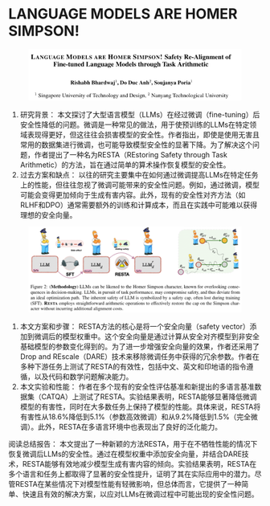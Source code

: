 # LANGUAGE MODELS ARE HOMER SIMPSON!

<figure><img src="../.gitbook/assets/image (2) (1) (1) (1) (1) (1) (1) (1) (1) (1) (1) (1) (1) (1) (1) (1) (1) (1) (1) (1) (1) (1) (1) (1) (1) (1) (1) (1) (1).png" alt=""><figcaption></figcaption></figure>

1. 研究背景： 本文探讨了大型语言模型（LLMs）在经过微调（fine-tuning）后安全性降低的问题。微调是一种常见的做法，用于使预训练的LLMs在特定领域表现得更好，但这往往会损害模型的安全性。作者指出，即使是使用无害且常用的数据集进行微调，也可能导致模型安全性的显著下降。为了解决这个问题，作者提出了一种名为RESTA（REstoring Safety through Task Arithmetic）的方法，旨在通过简单的算术操作恢复模型的安全性。
2. 过去方案和缺点： 以往的研究主要集中在如何通过微调提高LLMs在特定任务上的性能，但往往忽视了微调可能带来的安全性问题。例如，通过微调，模型可能会变得更加倾向于生成有害内容。此外，现有的安全性对齐方法（如RLHF和DPO）通常需要额外的训练和计算成本，而且在实践中可能难以获得理想的安全向量。

<figure><img src="../.gitbook/assets/image (3) (1) (1) (1) (1) (1) (1) (1) (1) (1) (1) (1) (1) (1) (1) (1) (1) (1) (1) (1) (1) (1) (1) (1) (1) (1) (1) (1).png" alt=""><figcaption></figcaption></figure>

1. 本文方案和步骤： RESTA方法的核心是将一个安全向量（safety vector）添加到微调后的模型权重中。这个安全向量是通过计算从安全对齐模型到非安全基础模型的参数变化得到的。为了进一步增强安全向量的效果，作者还采用了Drop and REscale（DARE）技术来移除微调任务中获得的冗余参数。作者在多种下游任务上测试了RESTA的有效性，包括中文、英文和印地语的指令遵循，以及代码和数学问题解决能力。
2. 本文实验和性能： 作者在多个现有的安全性评估基准和新提出的多语言基准数据集（CATQA）上测试了RESTA。实验结果表明，RESTA能够显著降低微调模型的有害性，同时在大多数任务上保持了模型的性能。具体来说，RESTA将有害性从18.6%降低到5.1%（参数高效微调）和从9.2%降低到1.5%（完全微调）。此外，RESTA在多语言环境中也表现出了良好的泛化能力。

阅读总结报告： 本文提出了一种新颖的方法RESTA，用于在不牺牲性能的情况下恢复微调后LLMs的安全性。通过在模型权重中添加安全向量，并结合DARE技术，RESTA能够有效地减少模型生成有害内容的倾向。实验结果表明，RESTA在多个语言和任务上都取得了显著的安全性提升，证明了其在实际应用中的潜力。尽管RESTA在某些情况下对模型性能有轻微影响，但总体而言，它提供了一种简单、快速且有效的解决方案，以应对LLMs在微调过程中可能出现的安全性问题。
